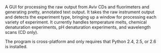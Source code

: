 A GUI for processing the raw output from Aviv CDs and fluorimeters and generating pretty, annotated text output.  It takes the raw instrument output and detects the experiment type, bringing up a window for processing each variety of experiment.  It currently handles temperature melts, chemical denaturation experiments, pH denaturation experiments, and wavelength scans (CD only).

The program is cross-platform and only requires that Python 2.4, 2.5, or 2.6 is installed.